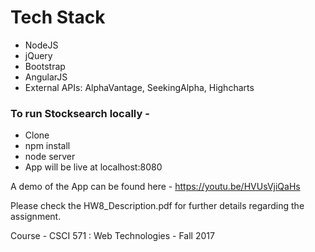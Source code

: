 # Tech Stack

- NodeJS
- jQuery
- Bootstrap
- AngularJS
- External APIs: AlphaVantage, SeekingAlpha, Highcharts

### To run Stocksearch locally - 
- Clone
- npm install
- node server 
- App will be live at localhost:8080

A demo of the App can be found here -
https://youtu.be/HVUsVjiQaHs


Please check the HW8_Description.pdf for further details regarding the assignment.

Course - CSCI 571 : Web Technologies - Fall 2017
